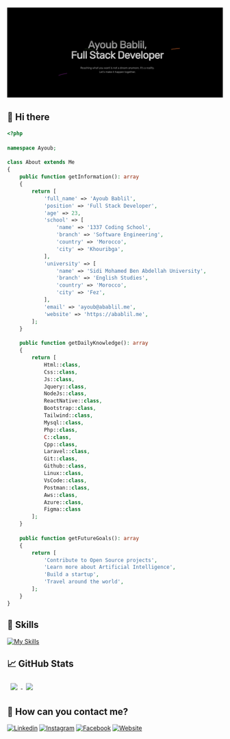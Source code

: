 [![Ayoub's GitHub Banner](./assets/banner.png)](https://abablil.me)

## 👋 Hi there

```php
<?php

namespace Ayoub;

class About extends Me
{
    public function getInformation(): array
    {
        return [
            'full_name' => 'Ayoub Bablil',
            'position' => 'Full Stack Developer',
            'age' => 23,
            'school' => [
                'name' => '1337 Coding School',
                'branch' => 'Software Engineering',
                'country' => 'Morocco',
                'city' => 'Khouribga',
            ],
            'university' => [
                'name' => 'Sidi Mohamed Ben Abdellah University',
                'branch' => 'English Studies',
                'country' => 'Morocco',
                'city' => 'Fez',
            ],
            'email' => 'ayoub@abablil.me',
            'website' => 'https://abablil.me',
        ];
    }

    public function getDailyKnowledge(): array
    {
        return [
            Html::class,
            Css::class,
            Js::class,
            Jquery::class,
            NodeJs::class,
            ReactNative::class,
            Bootstrap::class,
            Tailwind::class,
            Mysql::class,
            Php::class,
            C::class,
            Cpp::class,
            Laravel::class,
            Git::class,
            Github::class,
            Linux::class,
            VsCode::class,
            Postman::class,
            Aws::class,
            Azure::class,
            Figma::class
        ];
    }

    public function getFutureGoals(): array
    {
        return [
            'Contribute to Open Source projects',
            'Learn more about Artificial Intelligence',
            'Build a startup',
            'Travel around the world',
        ];
    }
}
```

## 💼 Skills
[![My Skills](https://skillicons.dev/icons?i=html,css,js,jquery,nodejs,react,bootstrap,tailwind,mysql,php,c,cpp,laravel,git,github,linux,vscode,postman,aws,azure,figma&c=5&bg=1&tc=1)](https://abablil.me)

## &#x1f4c8; GitHub Stats

<a href="https://github.com/bablilayoub">
  <img height=200 align="center" style="margin:0.5rem" src="https://github-readme-stats.vercel.app/api?username=bablilayoub&show_icons=true&theme=tokyonight&card_width=250">
</a>
<a href="https://github.com/bablilayoub">
  <img height=200 align="center" style="margin:0.5rem" src="https://github-readme-stats.vercel.app/api/top-langs/?username=bablilayoub&layout=compact&theme=tokyonight&card_width=250">

</a>


## 📣 How can you contact me?

[![Linkedin](https://img.shields.io/badge/LinkedIn-0077B5?style=for-the-badge&logo=linkedin&logoColor=white)](https://linkedin.com/in/bablilayoub)
[![Instagram](https://img.shields.io/badge/Instagram-E4405F?style=for-the-badge&logo=instagram&logoColor=white)](https://www.instagram.com/bablil_ayoub/)
[![Facebook](https://img.shields.io/badge/Facebook-1877F2?style=for-the-badge&logo=facebook&logoColor=white)](https://www.facebook.com/thexdayoub)
[![Website](https://img.shields.io/badge/Website-1DA1F2?style=for-the-badge&logo=google-chrome&logoColor=white)](https://abablil.me)
